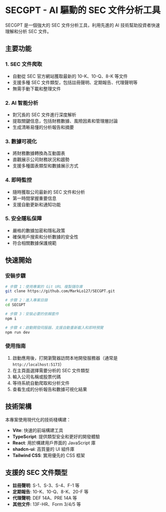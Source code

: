 # SECGPT - AI 驅動的 SEC 文件分析工具

SECGPT 是一個強大的 SEC 文件分析工具，利用先進的 AI 技術幫助投資者快速理解和分析 SEC 文件。

## 主要功能

### 1. SEC 文件爬取

- 自動從 SEC 官方網站獲取最新的 10-K、10-Q、8-K 等文件
- 支援多種 SEC 文件類型，包括註冊聲明、定期報告、代理聲明等
- 無需手動下載和整理文件

### 2. AI 智能分析

- 對冗長的 SEC 文件進行深度解析
- 提取關鍵信息，包括財務數據、風險因素和管理層討論
- 生成清晰易懂的分析報告和摘要

### 3. 數據可視化

- 將財務數據轉換為互動圖表
- 直觀展示公司財務狀況和趨勢
- 支援多種圖表類型和數據展示方式

### 4. 即時監控

- 隨時獲取公司最新的 SEC 文件和分析
- 第一時間掌握重要信息
- 支援自動更新和通知功能

### 5. 安全隱私保障

- 嚴格的數據加密和隱私政策
- 確保用戶搜索和分析數據的安全性
- 符合相關數據保護規範

## 快速開始

### 安裝步驟

```sh
# 步驟 1：使用專案的 Git URL 複製儲存庫
git clone https://github.com/MarkLo127/SECGPT.git

# 步驟 2：進入專案目錄
cd SECGPT

# 步驟 3：安裝必要的依賴套件
npm i

# 步驟 4：啟動開發伺服器，支援自動重新載入和即時預覽
npm run dev
```

### 使用指南

1. 啟動應用後，打開瀏覽器訪問本地開發服務器（通常是 `http://localhost:5173`）
2. 在主頁面選擇需要分析的 SEC 文件類型
3. 輸入公司名稱或股票代碼
4. 等待系統自動爬取和分析文件
5. 查看生成的分析報告和數據可視化結果

## 技術架構

本專案使用現代化的技術棧構建：

- **Vite**: 快速的前端構建工具
- **TypeScript**: 提供類型安全和更好的開發體驗
- **React**: 用於構建用戶界面的 JavaScript 庫
- **shadcn-ui**: 高質量的 UI 組件庫
- **Tailwind CSS**: 實用優先的 CSS 框架

## 支援的 SEC 文件類型

- **註冊聲明**: S-1、S-3、S-4、F-1 等
- **定期報告**: 10-K、10-Q、8-K、20-F 等
- **代理聲明**: DEF 14A、PRE 14A 等
- **其他文件**: 13F-HR、Form 3/4/5 等

